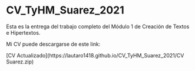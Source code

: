 # CV_TyHM_Suarez_2021

Esta es la entrega del trabajo completo del Módulo 1 de Creación de Textos e Hipertextos.
<p>
Mi CV puede descargarse de este link:
<p>
[CV Actualizado](https://lautaro1418.github.io/CV_TyHM_Suarez_2021/CV Suarez.zip)
